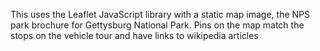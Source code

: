This uses the Leaflet JavaScript library with a static map image, the NPS park brochure for Gettysburg National Park. Pins on the map match the stops on the vehicle tour and have links to wikipedia articles
